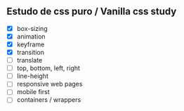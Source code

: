 ## Estudo de css puro / Vanilla css study

 - [X] box-sizing
 - [X] animation
 - [X] keyframe 
 - [X] transition
 - [ ] translate
 - [ ] top, bottom, left, right
 - [ ] line-height
 - [ ] responsive web pages
 - [ ] mobile first
 - [ ] containers / wrappers
